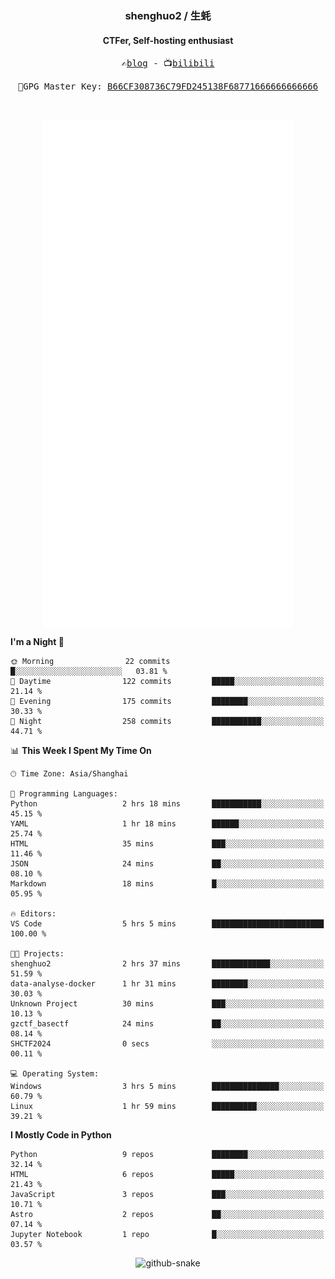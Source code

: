 <h3 align="center"> shenghuo2 / 生蚝 </h3>
<h4 align="center" >CTFer, Self-hosting enthusiast</h3>


<p align="center">
  <samp>
    ✍️<a href="https://blog.shenghuo2.top/">blog</a> -
    📺<a href="https://space.bilibili.com/85894935">bilibili</a>
  </samp>
</p>
<p align="center">
  <samp>
     🔐GPG Master Key: <a align="center" href="https://github.com/shenghuo2.gpg">B66CF308736C79FD245138F68771666666666666</a>
  </samp>
</p>
<br>
<p align="center">
  <a href="https://github.com/shenghuo2">
    <img width="400" align="top" src="https://github.com/shenghuo2/shenghuo2/blob/main/metrics.left.svg" />
  </a>
  <a href="https://github.com/shenghuo2">
    <img width="400" align="top" src="https://github.com/shenghuo2/shenghuo2/blob/main/metrics.right.svg" />
  </a>
</p>


<!--START_SECTION:waka-->
**I'm a Night 🦉** 

```text
🌞 Morning                22 commits          █░░░░░░░░░░░░░░░░░░░░░░░░   03.81 % 
🌆 Daytime                122 commits         █████░░░░░░░░░░░░░░░░░░░░   21.14 % 
🌃 Evening                175 commits         ████████░░░░░░░░░░░░░░░░░   30.33 % 
🌙 Night                  258 commits         ███████████░░░░░░░░░░░░░░   44.71 % 
```


📊 **This Week I Spent My Time On** 

```text
🕑︎ Time Zone: Asia/Shanghai

💬 Programming Languages: 
Python                   2 hrs 18 mins       ███████████░░░░░░░░░░░░░░   45.15 % 
YAML                     1 hr 18 mins        ██████░░░░░░░░░░░░░░░░░░░   25.74 % 
HTML                     35 mins             ███░░░░░░░░░░░░░░░░░░░░░░   11.46 % 
JSON                     24 mins             ██░░░░░░░░░░░░░░░░░░░░░░░   08.10 % 
Markdown                 18 mins             █░░░░░░░░░░░░░░░░░░░░░░░░   05.95 % 

🔥 Editors: 
VS Code                  5 hrs 5 mins        █████████████████████████   100.00 % 

🐱‍💻 Projects: 
shenghuo2                2 hrs 37 mins       █████████████░░░░░░░░░░░░   51.59 % 
data-analyse-docker      1 hr 31 mins        ████████░░░░░░░░░░░░░░░░░   30.03 % 
Unknown Project          30 mins             ███░░░░░░░░░░░░░░░░░░░░░░   10.13 % 
gzctf_basectf            24 mins             ██░░░░░░░░░░░░░░░░░░░░░░░   08.14 % 
SHCTF2024                0 secs              ░░░░░░░░░░░░░░░░░░░░░░░░░   00.11 % 

💻 Operating System: 
Windows                  3 hrs 5 mins        ███████████████░░░░░░░░░░   60.79 % 
Linux                    1 hr 59 mins        ██████████░░░░░░░░░░░░░░░   39.21 % 
```

**I Mostly Code in Python** 

```text
Python                   9 repos             ████████░░░░░░░░░░░░░░░░░   32.14 % 
HTML                     6 repos             █████░░░░░░░░░░░░░░░░░░░░   21.43 % 
JavaScript               3 repos             ███░░░░░░░░░░░░░░░░░░░░░░   10.71 % 
Astro                    2 repos             ██░░░░░░░░░░░░░░░░░░░░░░░   07.14 % 
Jupyter Notebook         1 repo              █░░░░░░░░░░░░░░░░░░░░░░░░   03.57 % 
```




<!--END_SECTION:waka-->


<div align="center">
  <picture>
    <source media="(prefers-color-scheme: dark)" srcset="https://gist.githubusercontent.com/shenghuo2/bfce20b14ab0484cef03bae6e60e0b3a/raw/github-snake-dark.svg" />
    <source media="(prefers-color-scheme: light)" srcset="https://gist.githubusercontent.com/shenghuo2/bfce20b14ab0484cef03bae6e60e0b3a/raw/github-snake.svg" />
    <img alt="github-snake" src="https://gist.githubusercontent.com/shenghuo2/bfce20b14ab0484cef03bae6e60e0b3a/raw/github-snake.svg" />
  </picture>
</div>

<!--
**shenghuo2/shenghuo2** is a ✨ _special_ ✨ repository because its `README.md` (this file) appears on your GitHub profile.

Here are some ideas to get you started:

- 🔭 I’m currently working on ...
- 🌱 I’m currently learning ...
- 👯 I’m looking to collaborate on ...
- 🤔 I’m looking for help with ...
- 💬 Ask me about ...
- 📫 How to reach me: ...
- 😄 Pronouns: ...
- ⚡ Fun fact: ...
-->
